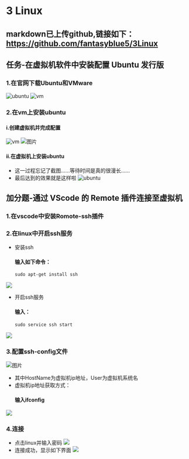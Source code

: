 # 3 Linux
## markdown已上传github,链接如下：https://github.com/fantasyblue5/3Linux
## 任务-在虚拟机软件中安装配置 Ubuntu 发行版
### 1.在官网下载Ubuntu和VMware

![ubuntu](https://cdn.jsdelivr.net/gh/fantasyblue5/Jotang-img@main/img/QQ图片20220907112556.png)
![vm](https://cdn.jsdelivr.net/gh/fantasyblue5/Jotang-img@main/img/QQ图片20220907161623.png)

### 2.在vm上安装ubuntu
#### i.创建虚拟机并完成配置
![vm](https://cdn.jsdelivr.net/gh/fantasyblue5/Jotang-img@main/img/QQ图片20220907162632.png)
![图片](https://cdn.jsdelivr.net/gh/fantasyblue5/Jotang-img@main/img/QQ图片20220907162639.png)
#### ii.在虚拟机上安装ubuntu
* 这一过程忘记了截图……等待时间是真的很漫长……
* 最后达到的效果就是这样啦
![ubuntu](https://cdn.jsdelivr.net/gh/fantasyblue5/Jotang-img@main/img/结果.png)

## 加分题-通过 VScode 的 Remote 插件连接至虚拟机
### 1.在vscode中安装Romote-ssh插件
### 2.在linux中开启ssh服务
* 安装ssh
  #### 输入如下命令：
  ```
  sudo apt-get install ssh
  ```
![](https://cdn.jsdelivr.net/gh/fantasyblue5/Jotang-img@main/img/linux1.jpg)
* 开启ssh服务
  #### 输入：
  ```
  sudo service ssh start
  ```
![](https://cdn.jsdelivr.net/gh/fantasyblue5/Jotang-img@main/img/kaiqi.png)
### 3.配置ssh-config文件
![图片](https://cdn.jsdelivr.net/gh/fantasyblue5/Jotang-img@main/img/remote1.png)
* 其中HostName为虚拟机ip地址，User为虚拟机系统名
* 虚拟机ip地址获取方式：
  #### 输入ifconfig
![](https://cdn.jsdelivr.net/gh/fantasyblue5/Jotang-img@main/img/ip1.jpg)
### 4.连接
* 点击linux并输入密码
![](https://cdn.jsdelivr.net/gh/fantasyblue5/Jotang-img@main/img/lian1.png)
* 连接成功，显示如下界面
![](https://cdn.jsdelivr.net/gh/fantasyblue5/Jotang-img@main/img/lian2.png)

